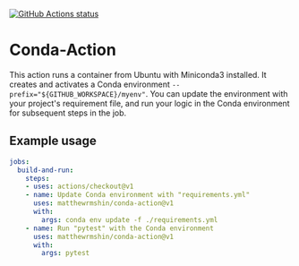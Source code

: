 <p>
  <a href="https://github.com/matthewrmshin/conda-action/actions"><img alt="GitHub Actions status" src="https://github.com/matthewrmshin/conda-action/workflows/Test/badge.svg"></a>
</p>

# Conda-Action

This action runs a container from Ubuntu with Miniconda3 installed. It creates
and activates a Conda environment `--prefix="${GITHUB_WORKSPACE}/myenv"`. You
can update the environment with your project's requirement file, and run your
logic in the Conda environment for subsequent steps in the job.

## Example usage

```yaml
jobs:
  build-and-run:
    steps:
    - uses: actions/checkout@v1
    - name: Update Conda environment with "requirements.yml"
      uses: matthewrmshin/conda-action@v1
      with:
        args: conda env update -f ./requirements.yml
    - name: Run "pytest" with the Conda environment
      uses: matthewrmshin/conda-action@v1
      with:
        args: pytest
```
